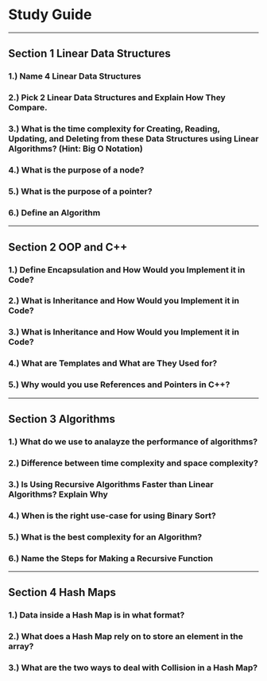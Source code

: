 # Study Guide

---

## Section 1 Linear Data Structures

### 1.) Name 4 Linear Data Structures

### 2.) Pick 2 Linear Data Structures and Explain How They Compare.

### 3.) What is the time complexity for Creating, Reading, Updating, and Deleting from these Data Structures using Linear Algorithms? (Hint: Big O Notation)

### 4.) What is the purpose of a node?

### 5.) What is the purpose of a pointer?

### 6.) Define an Algorithm

---

## Section 2 OOP and C++

### 1.) Define Encapsulation and How Would you Implement it in Code?

### 2.) What is Inheritance and How Would you Implement it in Code?

### 3.) What is Inheritance and How Would you Implement it in Code?

### 4.) What are Templates and What are They Used for?

### 5.) Why would you use References and Pointers in C++?

---

## Section 3 Algorithms

### 1.) What do we use to analayze the performance of algorithms?

### 2.) Difference between time complexity and space complexity?

### 3.) Is Using Recursive Algorithms Faster than Linear Algorithms? Explain Why

### 4.) When is the right use-case for using Binary Sort?

### 5.) What is the best complexity for an Algorithm?

### 6.) Name the Steps for Making a Recursive Function

---

## Section 4 Hash Maps

### 1.) Data inside a Hash Map is in what format?

### 2.) What does a Hash Map rely on to store an element in the array?

### 3.) What are the two ways to deal with Collision in a Hash Map?



